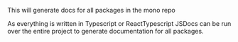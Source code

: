 This will generate docs for all packages in the mono repo

As everything is written in Typescript or ReactTypescript JSDocs can be run over the entire project to generate documentation for all packages.
